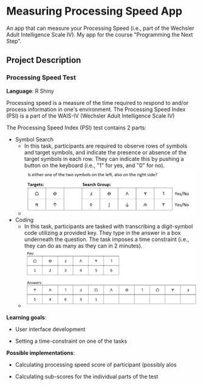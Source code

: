 # Measuring Processing Speed App

An app that can measure your Processing Speed (i.e., part of the Wechsler Adult Intelligence Scale IV). My app for the course "Programming the Next Step".

## Project Description

### **Processing Speed Test**

**Language**: R Shiny

Processing speed is a measure of the time required to respond to and/or process information in one's environment. The Processing Speed Index (PSI) is a part of the WAIS-IV (Wechsler Adult Intelligence Scale IV)

The Processing Speed Index (PSI) test contains 2 parts:

-   Symbol Search
    -   In this task, participants are required to observe rows of symbols and target symbols, and indicate the presence or absence of the target symbols in each row. They can indicate this by pushing a button on the keyboard (i.e., "1" for yes, and "0" for no).
    -   ![Example Task 1: Symbol Search](images/Symbol%20Search.png)
-   Coding
    -   In this task, participants are tasked with transcribing a digit-symbol code utilizing a provided key. They type in the answer in a box underneath the question. The task imposes a time constraint (i.e., they can do as many as they can in 2 minutes).
    -   ![Example Task 2: Coding](images/Coding.png)

**Learning goals**:

-   User interface development

-   Setting a time-constraint on one of the tasks

**Possible implementations**:

-   Calculating processing speed score of participant (possibly alos

-   Calculating sub-scores for the individual parts of the test
